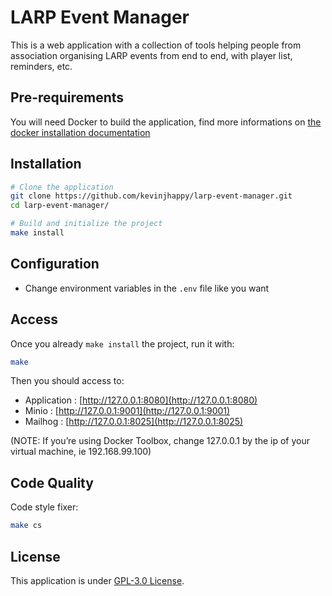# LARP Event Manager

This is a web application with a collection of tools helping people from association organising LARP events from end to end, with player list, reminders, etc.

## Pre-requirements

You will need Docker to build the application, find more informations on [the docker installation documentation](https://docs.docker.com/install/)

## Installation

``` bash
# Clone the application
git clone https://github.com/kevinjhappy/larp-event-manager.git
cd larp-event-manager/

# Build and initialize the project
make install
```

## Configuration

- Change environment variables in the `.env` file like you want

## Access

Once you already `make install` the project, run it with:

``` bash
make
```

Then you should access to:

* Application : [http://127.0.0.1:8080](http://127.0.0.1:8080)
* Minio : [http://127.0.0.1:9001](http://127.0.0.1:9001)
* Mailhog : [http://127.0.0.1:8025](http://127.0.0.1:8025)

(NOTE: If you’re using Docker Toolbox, change 127.0.0.1 by the ip of your virtual machine, ie 192.168.99.100)

## Code Quality

Code style fixer:

``` bash
make cs
```
## License

This application is under [GPL-3.0 License](LICENSE).
